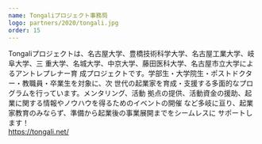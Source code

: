 ```yaml
---
name: Tongaliプロジェクト事務局
logo: partners/2020/tongali.jpg
order: 15
---
```

Tongaliプロジェクトは、名古屋大学、豊橋技術科学大学、名古屋工業大学、岐阜大学、三
重大学、名城大学、中京大学、藤田医科大学、名古屋市立大学によるアントレプレナー育
成プロジェクトです。学部生・大学院生・ポストドクター・教職員・卒業生を対象に、次
世代の起業家を育成・支援する多面的なプログラムを行っています。メンタリング、活動
拠点の提供、活動資金の援助、起業に関する情報やノウハウを得るためのイベントの開催
など多岐に亘り、起業家教育のみならず、準備から起業後の事業展開までをシームレスに
サポートします！  
https://tongali.net/

